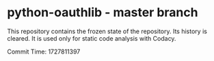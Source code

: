 # python-oauthlib - master branch

This repository contains the frozen state of the repository.
Its history is cleared. It is used only for static code
analysis with Codacy.

Commit Time: 1727811397